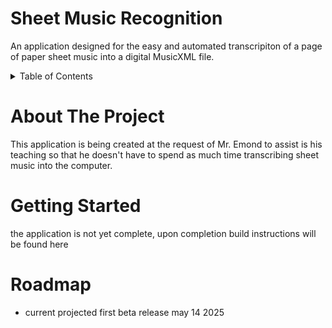 # Sheet Music Recognition

An application designed for the easy and automated transcripiton of a page of paper sheet music into a digital MusicXML file.

<!-- TABLE OF CONTENTS -->
<details>
  <summary>Table of Contents</summary>
  <ol>
    <li>
      <a href="#about-the-project">About The Project</a>
    </li>
  </ol>
</details>

# About The Project

This application is being created at the request of Mr. Emond to assist is his teaching so that he doesn't have to spend as much time transcribing sheet music into the computer.

# Getting Started

the application is not yet complete, upon completion build instructions will be found here

# Roadmap

* current projected first beta release may 14 2025 
